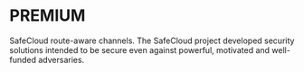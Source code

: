 # PREMIUM
SafeCloud route-aware channels. The SafeCloud project developed security solutions intended to be secure even against powerful, motivated and well-funded adversaries.
